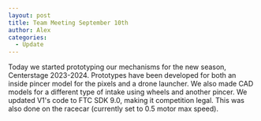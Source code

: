 ```yaml
---
layout: post
title: Team Meeting September 10th
author: Alex
categories:
  - Update
---
```

Today we started prototyping our mechanisms for the new season, Centerstage 2023-2024. Prototypes have been developed for both an inside pincer model for the pixels and a drone launcher. We also made CAD models for a different type of intake using wheels and another pincer. We updated V1's code to FTC SDK 9.0, making it competition legal. This was also done on the racecar (currently set to 0.5 motor max speed).